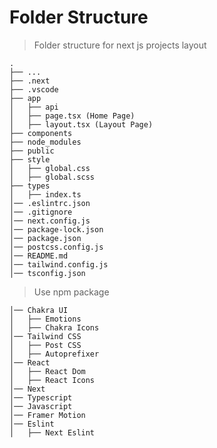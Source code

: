Folder Structure
============================

> Folder structure for next js projects layout

    .
    ├── ...
    ├── .next         
    ├── .vscode        
    ├── app     
    │   ├── api         
    │   ├── page.tsx (Home Page)            
    │   ├── layout.tsx (Layout Page)            
    ├── components           
    ├── node_modules         
    ├── public            
    ├── style                    
    │   ├── global.css          
    │   ├── global.scss       
    ├── types                    
    │   ├── index.ts                                                      
    │── .eslintrc.json
    │── .gitignore
    │── next.config.js
    │── package-lock.json
    │── package.json
    │── postcss.config.js
    │── README.md
    │── tailwind.config.js
    │── tsconfig.json

> Use npm package

    │── Chakra UI                
    │   ├── Emotions
    │   ├── Chakra Icons
    │── Tailwind CSS   
    │   ├── Post CSS
    │   ├── Autoprefixer
    │── React            
    │   ├── React Dom   
    │   ├── React Icons
    │── Next 
    │── Typescript
    │── Javascript
    │── Framer Motion
    │── Eslint
    │   ├── Next Eslint